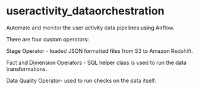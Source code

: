 # useractivity_dataorchestration
Automate and monitor the user activity data pipelines using Airflow.</p>
There are four custom operators:</p>
Stage Operator - loaded JSON formatted files from S3 to Amazon Redshift.</p>
Fact and Dimension Operators - SQL helper class is used to run the data transformations.</p>
Data Quality Operator- used to run checks on the data itself.</p>
